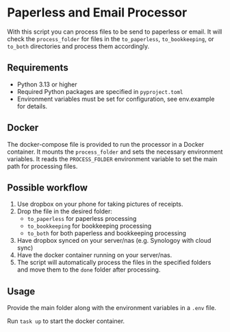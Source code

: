 # Paperless and Email Processor

With this script you can process files to be send to paperless or email. It will check the `process_folder` for files in the `to_paperless`, `to_bookkeeping`, or `to_both` directories and process them accordingly.

## Requirements
- Python 3.13 or higher
- Required Python packages are specified in `pyproject.toml`
- Environment variables must be set for configuration, see env.example for details.

## Docker

The docker-compose file is provided to run the processor in a Docker container. It mounts the `process_folder` and sets the necessary environment variables.
It reads the `PROCESS_FOLDER` environment variable to set the main path for processing files.

## Possible workflow
1. Use dropbox on your phone for taking pictures of receipts.
2. Drop the file in the desired folder:
   - `to_paperless` for paperless processing
   - `to_bookkeeping` for bookkeeping processing
   - `to_both` for both paperless and bookkeeping processing
3. Have dropbox synced on your server/nas (e.g. Synologoy with cloud sync)
4. Have the docker container running on your server/nas.
5. The script will automatically process the files in the specified folders and move them to the `done` folder after processing.

## Usage
Provide the main folder along with the environment variables in a `.env` file.

Run `task up` to start the docker container.